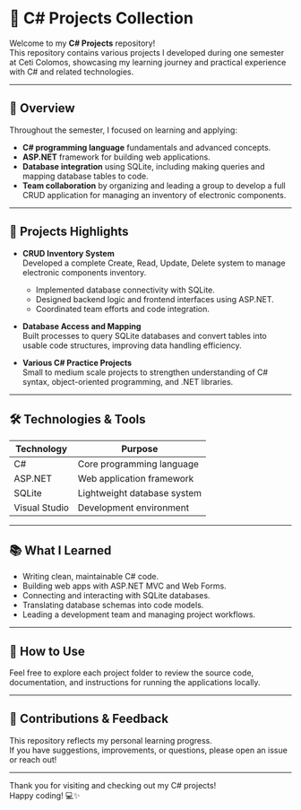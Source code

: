 # 📂 C# Projects Collection

Welcome to my **C# Projects** repository!  
This repository contains various projects I developed during one semester at Ceti Colomos, showcasing my learning journey and practical experience with C# and related technologies.

---

## 🎯 Overview

Throughout the semester, I focused on learning and applying:

- **C# programming language** fundamentals and advanced concepts.
- **ASP.NET** framework for building web applications.
- **Database integration** using SQLite, including making queries and mapping database tables to code.
- **Team collaboration** by organizing and leading a group to develop a full CRUD application for managing an inventory of electronic components.

---

## 🚀 Projects Highlights

- **CRUD Inventory System**  
  Developed a complete Create, Read, Update, Delete system to manage electronic components inventory.  
  - Implemented database connectivity with SQLite.  
  - Designed backend logic and frontend interfaces using ASP.NET.  
  - Coordinated team efforts and code integration.

- **Database Access and Mapping**  
  Built processes to query SQLite databases and convert tables into usable code structures, improving data handling efficiency.

- **Various C# Practice Projects**  
  Small to medium scale projects to strengthen understanding of C# syntax, object-oriented programming, and .NET libraries.

---

## 🛠️ Technologies & Tools

| Technology    | Purpose                         |
| ------------- | -------------------------------|
| C#            | Core programming language       |
| ASP.NET       | Web application framework       |
| SQLite        | Lightweight database system     |
| Visual Studio | Development environment         |

---

## 📚 What I Learned

- Writing clean, maintainable C# code.
- Building web apps with ASP.NET MVC and Web Forms.
- Connecting and interacting with SQLite databases.
- Translating database schemas into code models.
- Leading a development team and managing project workflows.

---

## 🚀 How to Use

Feel free to explore each project folder to review the source code, documentation, and instructions for running the applications locally.

---

## 🤝 Contributions & Feedback

This repository reflects my personal learning progress.  
If you have suggestions, improvements, or questions, please open an issue or reach out!

---

Thank you for visiting and checking out my C# projects!  
Happy coding! 💻✨
